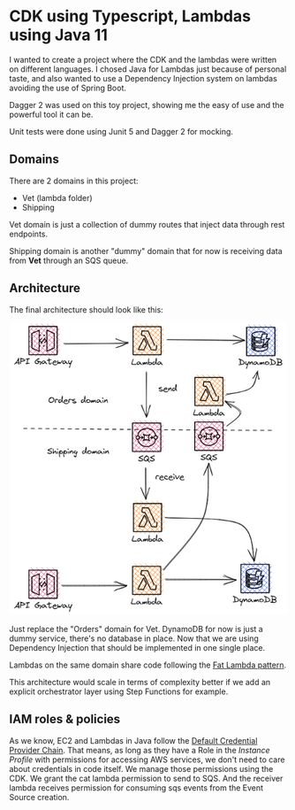 # CDK using Typescript, Lambdas using Java 11

I wanted to create a project where the CDK and the lambdas were
written on different languages. I chosed Java for Lambdas just because of personal taste, and also wanted to use a Dependency Injection system on lambdas
avoiding the use of Spring Boot.

Dagger 2 was used on this toy project, showing me the easy of use and the powerful tool it can be.

Unit tests were done using Junit 5 and Dagger 2 for mocking.

## Domains

There are 2 domains in this project:

- Vet (lambda folder)
- Shipping

Vet domain is just a collection of dummy routes that inject data through rest endpoints. 

Shipping domain is another "dummy" domain that for now is receiving data from __Vet__ through an SQS queue.

## Architecture

The final architecture should look like this:

![Image](/architecture.png "Architecture")

Just replace the "Orders" domain for Vet.
DynamoDB for now is just a dummy service, there's no database in place.
Now that we are using Dependency Injection that should be implemented in one single place.

Lambdas on the same domain share code following the [Fat Lambda pattern](https://github.com/cdk-patterns/serverless/blob/main/the-lambda-trilogy/README.md). 

This architecture would scale in terms of complexity better if we add an explicit orchestrator layer using Step Functions for example.

## IAM roles & policies

As we know, EC2 and Lambdas in Java follow the [Default Credential Provider Chain](https://docs.aws.amazon.com/sdk-for-java/v1/developer-guide/credentials.html).
That means, as long as they have a Role in the _Instance Profile_ with permissions for accessing AWS services, we don't need to care about credentials in code itself. We manage those permissions using the CDK. We grant the cat lambda permission to send to SQS.
And the receiver lambda receives permission for consuming sqs events from the Event Source creation.
